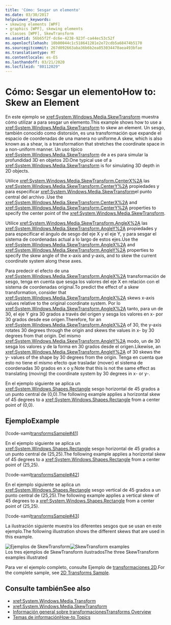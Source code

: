 ```yaml
---
title: 'Cómo: Sesgar un elemento'
ms.date: 03/30/2017
helpviewer_keywords:
- skewing elements [WPF]
- graphics [WPF], skewing elements
- classes [WPF], SkewTransform
ms.assetid: 56b65f2f-dc6e-4238-923f-ca44ec53c52f
ms.openlocfilehash: 10b00044c1c518641281e2e72cdb5a68474b5170
ms.sourcegitcommit: 267d092663aba36b6b2ea853034470aea493bfae
ms.translationtype: MT
ms.contentlocale: es-ES
ms.lasthandoff: 03/21/2020
ms.locfileid: "80112029"
---
```

# <a name="how-to-skew-an-element"></a><span data-ttu-id="534ac-102">Cómo: Sesgar un elemento</span><span class="sxs-lookup"><span data-stu-id="534ac-102">How to: Skew an Element</span></span>
<span data-ttu-id="534ac-103">En este ejemplo se <xref:System.Windows.Media.SkewTransform> muestra cómo utilizar a para sesgar un elemento.</span><span class="sxs-lookup"><span data-stu-id="534ac-103">This example shows how to use a <xref:System.Windows.Media.SkewTransform> to skew an element.</span></span> <span data-ttu-id="534ac-104">Un sesgo, también conocido como distorsión, es una transformación que expande el espacio de coordenadas de una manera no uniforme.</span><span class="sxs-lookup"><span data-stu-id="534ac-104">A skew, which is also known as a shear, is a transformation that stretches the coordinate space in a non-uniform manner.</span></span> <span data-ttu-id="534ac-105">Un uso típico <xref:System.Windows.Media.SkewTransform> de a es para simular la profundidad 3D en objetos 2D.</span><span class="sxs-lookup"><span data-stu-id="534ac-105">One typical use of a <xref:System.Windows.Media.SkewTransform> is for simulating 3D depth in 2D objects.</span></span>  
  
 <span data-ttu-id="534ac-106">Utilice <xref:System.Windows.Media.SkewTransform.CenterX%2A> las <xref:System.Windows.Media.SkewTransform.CenterY%2A> propiedades y para especificar <xref:System.Windows.Media.SkewTransform>el punto central del archivo .</span><span class="sxs-lookup"><span data-stu-id="534ac-106">Use the <xref:System.Windows.Media.SkewTransform.CenterX%2A> and <xref:System.Windows.Media.SkewTransform.CenterY%2A> properties to specify the center point of the <xref:System.Windows.Media.SkewTransform>.</span></span>  
  
 <span data-ttu-id="534ac-107">Utilice <xref:System.Windows.Media.SkewTransform.AngleX%2A> las <xref:System.Windows.Media.SkewTransform.AngleY%2A> propiedades y para especificar el ángulo de sesgo del eje X y el eje Y, y para sesgar el sistema de coordenadas actual a lo largo de estos ejes.</span><span class="sxs-lookup"><span data-stu-id="534ac-107">Use the <xref:System.Windows.Media.SkewTransform.AngleX%2A> and <xref:System.Windows.Media.SkewTransform.AngleY%2A> properties to specify the skew angle of the x-axis and y-axis, and to skew the current coordinate system along these axes.</span></span>  
  
 <span data-ttu-id="534ac-108">Para predecir el efecto de una <xref:System.Windows.Media.SkewTransform.AngleX%2A> transformación de sesgo, tenga en cuenta que sesga los valores del eje X en relación con el sistema de coordenadas original.</span><span class="sxs-lookup"><span data-stu-id="534ac-108">To predict the effect of a skew transformation, consider that <xref:System.Windows.Media.SkewTransform.AngleX%2A> skews x-axis values relative to the original coordinate system.</span></span> <span data-ttu-id="534ac-109">Por lo <xref:System.Windows.Media.SkewTransform.AngleX%2A> tanto, para un de 30, el eje Y gira 30 grados a través del origen y sesga los valores en x- por 30 grados desde ese origen.</span><span class="sxs-lookup"><span data-stu-id="534ac-109">Therefore, for an <xref:System.Windows.Media.SkewTransform.AngleX%2A> of 30, the y-axis rotates 30 degrees through the origin and skews the values in x- by 30 degrees from that origin.</span></span> <span data-ttu-id="534ac-110">Del mismo <xref:System.Windows.Media.SkewTransform.AngleY%2A> modo, un de 30 sesga los valores y de la forma en 30 grados desde el origen.</span><span class="sxs-lookup"><span data-stu-id="534ac-110">Likewise, an <xref:System.Windows.Media.SkewTransform.AngleY%2A> of 30 skews the y- values of the shape by 30 degrees from the origin.</span></span> <span data-ttu-id="534ac-111">Tenga en cuenta que esto no tiene el mismo efecto que trasladar (mover) el sistema de coordenadas 30 grados en x o y.</span><span class="sxs-lookup"><span data-stu-id="534ac-111">Note that this is not the same effect as translating (moving) the coordinate system by 30 degrees in x- or y-.</span></span>  
  
 <span data-ttu-id="534ac-112">En el ejemplo siguiente se aplica un <xref:System.Windows.Shapes.Rectangle> sesgo horizontal de 45 grados a un punto central de (0,0).</span><span class="sxs-lookup"><span data-stu-id="534ac-112">The following example applies a horizontal skew of 45 degrees to a <xref:System.Windows.Shapes.Rectangle> from a center point of (0,0).</span></span>  
  
## <a name="example"></a><span data-ttu-id="534ac-113">Ejemplo</span><span class="sxs-lookup"><span data-stu-id="534ac-113">Example</span></span>  
 [!code-xaml[transformsSample#41](~/samples/snippets/csharp/VS_Snippets_Wpf/transformsSample/CS/SkewTransformExample.xaml#41)]  
  
 <span data-ttu-id="534ac-114">En el ejemplo siguiente se aplica un <xref:System.Windows.Shapes.Rectangle> sesgo horizontal de 45 grados a un punto central de (25,25).</span><span class="sxs-lookup"><span data-stu-id="534ac-114">The following example applies a horizontal skew of 45 degrees to a <xref:System.Windows.Shapes.Rectangle> from a center point of (25,25).</span></span>  
  
 [!code-xaml[transformsSample#42](~/samples/snippets/csharp/VS_Snippets_Wpf/transformsSample/CS/SkewTransformExample.xaml#42)]  
  
 <span data-ttu-id="534ac-115">En el ejemplo siguiente se aplica un <xref:System.Windows.Shapes.Rectangle> sesgo vertical de 45 grados a un punto central de (25,25).</span><span class="sxs-lookup"><span data-stu-id="534ac-115">The following example applies a vertical skew of 45 degrees to a <xref:System.Windows.Shapes.Rectangle> from a center point of (25,25).</span></span>  
  
 [!code-xaml[transformsSample#43](~/samples/snippets/csharp/VS_Snippets_Wpf/transformsSample/CS/SkewTransformExample.xaml#43)]  
  
 <span data-ttu-id="534ac-116">La ilustración siguiente muestra los diferentes sesgos que se usan en este ejemplo.</span><span class="sxs-lookup"><span data-stu-id="534ac-116">The following illustration shows the different skews that are used in this example.</span></span>  
  
 <span data-ttu-id="534ac-117">![Ejemplos de SkewTransform](./media/img-wcpsdk-graphicsmm-skewtransformexample.gif "img_wcpsdk_graphicsmm_skewtransformexample")</span><span class="sxs-lookup"><span data-stu-id="534ac-117">![SkewTransform examples](./media/img-wcpsdk-graphicsmm-skewtransformexample.gif "img_wcpsdk_graphicsmm_skewtransformexample")</span></span>  
<span data-ttu-id="534ac-118">Los tres ejemplos de SkewTransform ilustrados</span><span class="sxs-lookup"><span data-stu-id="534ac-118">The three SkewTransform examples illustrated</span></span>  
  
 <span data-ttu-id="534ac-119">Para ver el ejemplo completo, consulte Ejemplo de [transformaciones 2D](https://github.com/Microsoft/WPF-Samples/tree/master/Graphics/2DTransforms).</span><span class="sxs-lookup"><span data-stu-id="534ac-119">For the complete sample, see [2D Transforms Sample](https://github.com/Microsoft/WPF-Samples/tree/master/Graphics/2DTransforms).</span></span>  
  
## <a name="see-also"></a><span data-ttu-id="534ac-120">Consulte también</span><span class="sxs-lookup"><span data-stu-id="534ac-120">See also</span></span>

- <xref:System.Windows.Media.Transform>
- <xref:System.Windows.Media.SkewTransform>
- [<span data-ttu-id="534ac-121">Información general sobre transformaciones</span><span class="sxs-lookup"><span data-stu-id="534ac-121">Transforms Overview</span></span>](transforms-overview.md)
- [<span data-ttu-id="534ac-122">Temas de información</span><span class="sxs-lookup"><span data-stu-id="534ac-122">How-to Topics</span></span>](transformations-how-to-topics.md)
